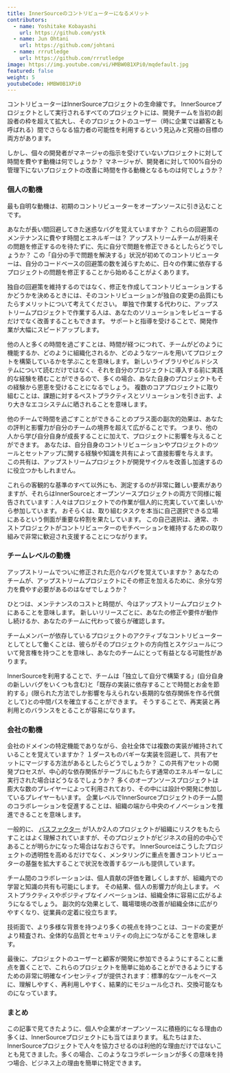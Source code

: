 ```yaml
---
title: InnerSourceのコントリビューターになるメリット
contributors:
  - name: Yoshitake Kobayashi
    url: https://github.com/ystk
  - name: Jun Ohtani
    url: https://github.com/johtani
  - name: rrrutledge
    url: https://github.com/rrrutledge
image: https://img.youtube.com/vi/HMBW0B1XPi0/mqdefault.jpg
featured: false
weight: 5
youtubeCode: HMBW0B1XPi0
---
```

<div class="paragraph">
<p>コントリビューターはInnerSourceプロジェクトの生命線です。
InnerSourceプロジェクトとして実行されるすべてのプロジェクトには、開発チームを当初の創設者の枠を超えて拡大し、そのプロジェクトのユーザー（時に企業では顧客とも呼ばれる）間でさらなる協力者の可能性を利用するという見込みと究極の目標の両方があります。</p>
</div>
<div class="paragraph">
<p>しかし、個々の開発者がマネージャの指示を受けていないプロジェクトに対して時間を費やす動機は何でしょうか？
マネージャが、開発者に対して100%自分の管理下にないプロジェクトの改善に時間を作る動機となるものは何でしょうか？</p>
</div>
<div class="sect2">
<h3 id="_個人の動機">個人の動機</h3>
<div class="paragraph">
<p>最も自明な動機は、初期のコントリビューターをオープンソースに引き込むことです。</p>
</div>
<div class="paragraph">
<p>あなたが長い間回避してきた迷惑なバグを覚えていますか？
これらの回避策のメンテナンスに費やす時間とエネルギーは？
アップストリームチームが将来その問題を修正するのを待たずに、先に自分で問題を修正できるとしたらどうでしょうか？
この「自分の手で問題を解決する」状況が初めてのコントリビューターは、自分のコードベースの回避策の数を減らすために、日々の作業に依存するプロジェクトの問題を修正することから始めることがよくあります。</p>
</div>
<div class="paragraph">
<p>独自の回避策を維持するのではなく、修正を作成してコントリビューションするかどうかを決めるときには、そのコントリビューションが独自の変更の品質にもたらすメリットについて考えてください。
単独で作業する代わりに、アップストリームプロジェクトで作業する人は、あなたのソリューションをレビューするだけでなく改善することもできます。
サポートと指導を受けることで、開発作業が大幅にスピードアップします。</p>
</div>
<div class="paragraph">
<p>他の人と多くの時間を過ごすことは、時間が経つにつれて、チームがどのように機能するか、どのように組織化されるか、どのようなツールを用いてプロジェクトを構築しているかを学ぶことを意味します。
新しいライブラリやビルドシステムについて読むだけではなく、それを自分のプロジェクトに導入する前に実践的な経験を積むことができるので、多くの場合、あなた自身のプロジェクトもその経験から恩恵を受けることになるでしょう。
複数のコアプロジェクトに取り組むことは、課題に対するベストプラクティスとソリューションを引き出す、より大きなエコシステムに晒されることを意味します。</p>
</div>
<div class="paragraph">
<p>他のチームで時間を過ごすことができることのプラス面の副次的効果は、あなたの評判と影響力が自分のチームの境界を超えて広がることです。
つまり、他の人から学び自分自身が成長することに加えて、プロジェクトに影響を与えることができます。
あなたは、自分自身のコントリビューションやプロジェクトのツールとセットアップに関する経験や知識を共有によって直接影響を与えます。
この共有は、アップストリームプロジェクトが開発サイクルを改善し加速するのに役立つかもしれません。</p>
</div>
<div class="paragraph">
<p>これらの客観的な基準のすべて以外にも、測定するのが非常に難しい要素がありますが、それらはInnerSourceとオープンソースプロジェクトの両方で同様に報告されています：人々はプロジェクトでの作業が個人的に充実していて楽しいから参加しています。
おそらくは、取り組むタスクを本当に自己選択できる立場にあるという側面が重要な枠割を果たしています。
この自己選択は、通常、ホストプロジェクトがコントリビューターのモチベーションを維持するための取り組みで非常に歓迎され支援することにつながります。</p>
</div>
</div>
<div class="sect2">
<h3 id="_チームレベルの動機">チームレベルの動機</h3>
<div class="paragraph">
<p>アップストリームでついに修正された厄介なバグを覚えていますか？
あなたのチームが、アップストリームプロジェクトにその修正を加えるために、余分な労力を費やす必要があるのはなぜでしょうか？</p>
</div>
<div class="paragraph">
<p>ひとつは、メンテナンスのコストと時間が、今はアップストリームプロジェクトにあることを意味します。
新しいリリースごとに、あなたの修正や要件が動作し続けるか、あなたのチームに代わって彼らが確認します。</p>
</div>
<div class="paragraph">
<p>チームメンバーが依存しているプロジェクトのアクティブなコントリビューターとしてとして働くことは、彼らがそのプロジェクトの方向性とスケジュールについて発言権を持つことを意味し、あなたのチームにとって有益となる可能性があります。</p>
</div>
<div class="paragraph">
<p>InnerSourceを利用することで、チームは「独立して自分で構築する」(自分自身の新しいバグをいくつも含む)と「既存の実装に依存することで時間とお金を節約する」(限られた方法でしか影響を与えられない長期的な依存関係を作る代償として)との中間パスを確立することができます。
そうすることで、再実装と再利用とのバランスをとることが容易になります。</p>
</div>
</div>
<div class="sect2">
<h3 id="_会社の動機">会社の動機</h3>
<div class="paragraph">
<p>会社のドメインの特定機能でありながら、会社全体では複数の実装が維持されていることを覚えていますか？
１ダースものバギーな実装を回避して、共有アセットにマージする方法があるとしたらどうでしょうか？
この共有アセットの開発プロセスが、中心的な依存関係がテーブルにもたらす通常のエネルギーなしに実行された場合はどうなるでしょうか？
多くのオープンソースプロジェクトは膨大な数のプレイヤーによって利用されており、その中には設計や開発に参加しているプレイヤーもいます。
企業レベルでInnerSourceプロジェクトのチーム間のコラボレーションを促進することは、組織の端から中央のイノベーションを推進できることを意味します。</p>
</div>
<div class="paragraph">
<p>一般的に、 <a href="https://en.wikipedia.org/wiki/Bus_factor">バスファクター</a> が1人か2人のプロジェクトが組織にリスクをもたらすことはよく理解されていますが、そのプロジェクトがビジネスの目的の中心であることが明らかになった場合はなおさらです。
InnerSourceはこうしたプロジェクトの透明性を高めるだけでなく、メンタリングに重点を置きコントリビューターの基盤を拡大することで状況を改善するツールも提供しています。</p>
</div>
<div class="paragraph">
<p>チーム間のコラボレーションは、個人貢献の評価を難しくしますが、組織内での学習と知識の共有も可能にします。
その結果、個人の影響力が向上します。
ベストプラクティスやポジティブなイノベーションは、組織全体に容易に広がるようになるでしょう。
副次的な効果として、職場環境の改善が組織全体に広がりやすくなり、従業員の定着に役立ちます。</p>
</div>
<div class="paragraph">
<p>技術面で、より多様な背景を持つより多くの視点を持つことは、コードの変更がより精査され、全体的な品質とセキュリティの向上につながることを意味します。</p>
</div>
<div class="paragraph">
<p>最後に、プロジェクトのユーザーと顧客が開発に参加できるようにすることに重点を置くことで、これらのプロジェクトを簡単に始めることができるようにするための非常に明確なインセンティブが提供されます：標準的なツールをベースに、理解しやすく、再利用しやすく、結果的にモジュール化され、交換可能なものになっています。</p>
</div>
</div>
<div class="sect2">
<h3 id="_まとめ">まとめ</h3>
<div class="paragraph">
<p>この記事で見てきたように、個人や企業がオープンソースに積極的になる理由の多くは、InnerSourceプロジェクトにも当てはまります。
私たちはまた、InnerSourceプロジェクトで人々を協力させるのは利他的な理由だけではないことも見てきました。多くの場合、このようなコラボレーションが多くの意味を持つ場合、ビジネス上の理由を簡単に特定できます。</p>
</div>
</div>
<!--- This file autogenerated from https://github.com/InnerSourceCommons/InnerSourceLearningPath/blob/main/scripts -->